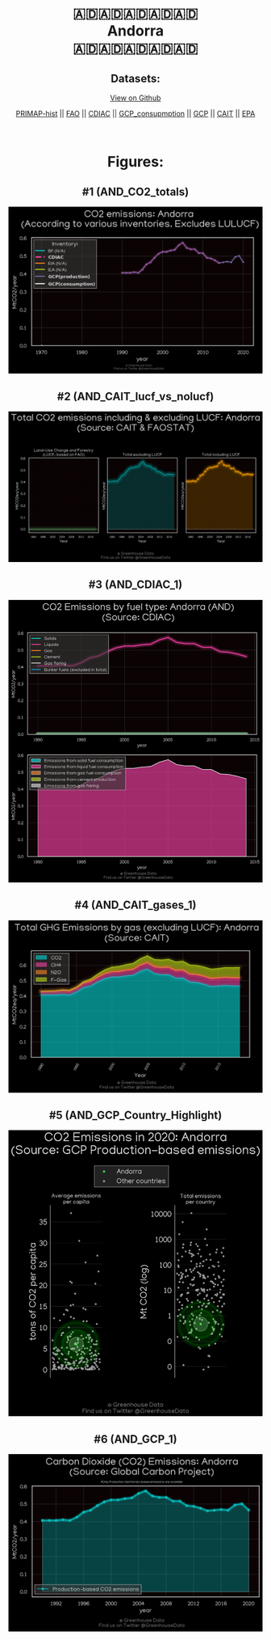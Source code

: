 
<center>
<h1 align="center">
🇦🇩🇦🇩🇦🇩🇦🇩🇦🇩
<br>
Andorra
<br>
🇦🇩🇦🇩🇦🇩🇦🇩🇦🇩
</h1>
<h2>Datasets:</h2>
<p><a href="https://github.com/dquintani/GreenhouseData/tree/master/country_data/AND_Andorra/data">View on Github</a>
<br></p><p><a href="data/AND_PRIMAP-hist.csv">PRIMAP-hist</a> || <a href="data/AND_FAO.csv">FAO</a> || <a href="data/AND_CDIAC.csv">CDIAC</a> || <a href="data/AND_GCP_consupmption.csv">GCP_consupmption</a> || <a href="data/AND_GCP.csv">GCP</a> || <a href="data/AND_CAIT.csv">CAIT</a> || <a href="data/AND_EPA.csv">EPA</a></p><p><br></p>
<h1>Figures:</h1><h2>#1 (AND_CO2_totals)</h2>
<p><img alt="" src="figures/AND_CO2_totals.png" /></p><h2>#2 (AND_CAIT_lucf_vs_nolucf)</h2>
<p><img alt="" src="figures/AND_CAIT_lucf_vs_nolucf.png" /></p><h2>#3 (AND_CDIAC_1)</h2>
<p><img alt="" src="figures/AND_CDIAC_1.png" /></p><h2>#4 (AND_CAIT_gases_1)</h2>
<p><img alt="" src="figures/AND_CAIT_gases_1.png" /></p><h2>#5 (AND_GCP_Country_Highlight)</h2>
<p><img alt="" src="figures/AND_GCP_Country_Highlight.png" /></p><h2>#6 (AND_GCP_1)</h2>
<p><img alt="" src="figures/AND_GCP_1.png" /></p>